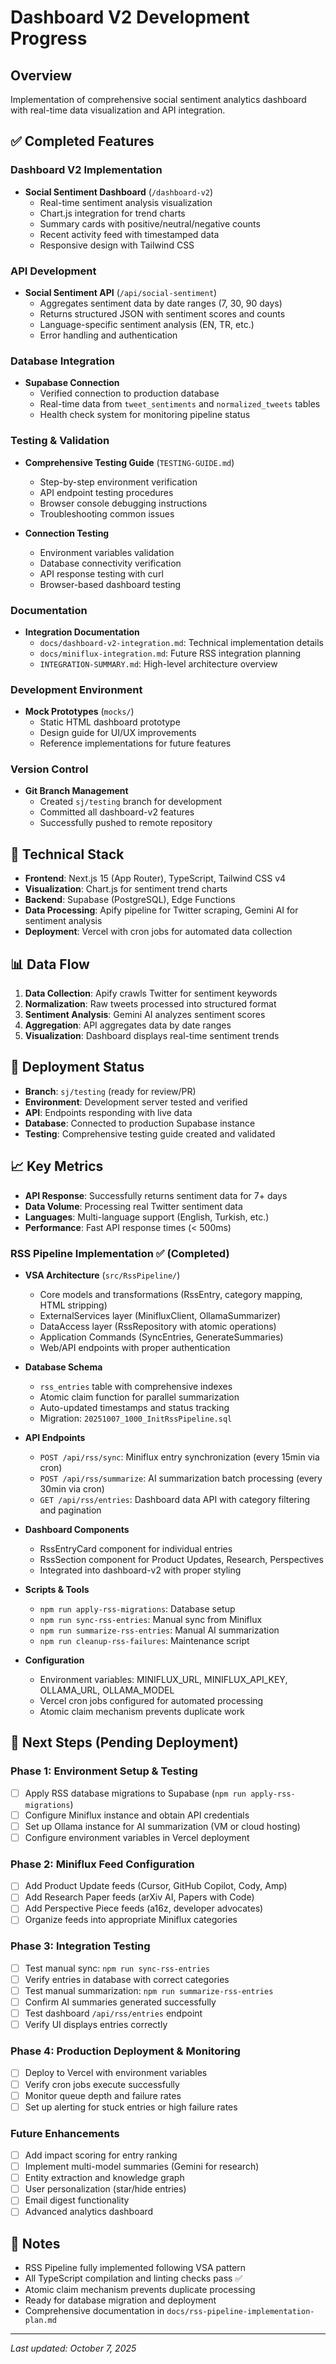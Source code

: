 # Dashboard V2 Development Progress

## Overview
Implementation of comprehensive social sentiment analytics dashboard with real-time data visualization and API integration.

## ✅ Completed Features

### Dashboard V2 Implementation
- **Social Sentiment Dashboard** (`/dashboard-v2`)
  - Real-time sentiment analysis visualization
  - Chart.js integration for trend charts
  - Summary cards with positive/neutral/negative counts
  - Recent activity feed with timestamped data
  - Responsive design with Tailwind CSS

### API Development
- **Social Sentiment API** (`/api/social-sentiment`)
  - Aggregates sentiment data by date ranges (7, 30, 90 days)
  - Returns structured JSON with sentiment scores and counts
  - Language-specific sentiment analysis (EN, TR, etc.)
  - Error handling and authentication

### Database Integration
- **Supabase Connection**
  - Verified connection to production database
  - Real-time data from `tweet_sentiments` and `normalized_tweets` tables
  - Health check system for monitoring pipeline status

### Testing & Validation
- **Comprehensive Testing Guide** (`TESTING-GUIDE.md`)
  - Step-by-step environment verification
  - API endpoint testing procedures
  - Browser console debugging instructions
  - Troubleshooting common issues

- **Connection Testing**
  - Environment variables validation
  - Database connectivity verification
  - API response testing with curl
  - Browser-based dashboard testing

### Documentation
- **Integration Documentation**
  - `docs/dashboard-v2-integration.md`: Technical implementation details
  - `docs/miniflux-integration.md`: Future RSS integration planning
  - `INTEGRATION-SUMMARY.md`: High-level architecture overview

### Development Environment
- **Mock Prototypes** (`mocks/`)
  - Static HTML dashboard prototype
  - Design guide for UI/UX improvements
  - Reference implementations for future features

### Version Control
- **Git Branch Management**
  - Created `sj/testing` branch for development
  - Committed all dashboard-v2 features
  - Successfully pushed to remote repository

## 🔧 Technical Stack
- **Frontend**: Next.js 15 (App Router), TypeScript, Tailwind CSS v4
- **Visualization**: Chart.js for sentiment trend charts
- **Backend**: Supabase (PostgreSQL), Edge Functions
- **Data Processing**: Apify pipeline for Twitter scraping, Gemini AI for sentiment analysis
- **Deployment**: Vercel with cron jobs for automated data collection

## 📊 Data Flow
1. **Data Collection**: Apify crawls Twitter for sentiment keywords
2. **Normalization**: Raw tweets processed into structured format
3. **Sentiment Analysis**: Gemini AI analyzes sentiment scores
4. **Aggregation**: API aggregates data by date ranges
5. **Visualization**: Dashboard displays real-time sentiment trends

## 🚀 Deployment Status
- **Branch**: `sj/testing` (ready for review/PR)
- **Environment**: Development server tested and verified
- **API**: Endpoints responding with live data
- **Database**: Connected to production Supabase instance
- **Testing**: Comprehensive testing guide created and validated

## 📈 Key Metrics
- **API Response**: Successfully returns sentiment data for 7+ days
- **Data Volume**: Processing real Twitter sentiment data
- **Languages**: Multi-language support (English, Turkish, etc.)
- **Performance**: Fast API response times (< 500ms)

### RSS Pipeline Implementation ✅ (Completed)
- **VSA Architecture** (`src/RssPipeline/`)
  - Core models and transformations (RssEntry, category mapping, HTML stripping)
  - ExternalServices layer (MinifluxClient, OllamaSummarizer)
  - DataAccess layer (RssRepository with atomic operations)
  - Application Commands (SyncEntries, GenerateSummaries)
  - Web/API endpoints with proper authentication

- **Database Schema**
  - `rss_entries` table with comprehensive indexes
  - Atomic claim function for parallel summarization
  - Auto-updated timestamps and status tracking
  - Migration: `20251007_1000_InitRssPipeline.sql`

- **API Endpoints**
  - `POST /api/rss/sync`: Miniflux entry synchronization (every 15min via cron)
  - `POST /api/rss/summarize`: AI summarization batch processing (every 30min via cron)
  - `GET /api/rss/entries`: Dashboard data API with category filtering and pagination

- **Dashboard Components**
  - RssEntryCard component for individual entries
  - RssSection component for Product Updates, Research, Perspectives
  - Integrated into dashboard-v2 with proper styling

- **Scripts & Tools**
  - `npm run apply-rss-migrations`: Database setup
  - `npm run sync-rss-entries`: Manual sync from Miniflux
  - `npm run summarize-rss-entries`: Manual AI summarization
  - `npm run cleanup-rss-failures`: Maintenance script

- **Configuration**
  - Environment variables: MINIFLUX_URL, MINIFLUX_API_KEY, OLLAMA_URL, OLLAMA_MODEL
  - Vercel cron jobs configured for automated processing
  - Atomic claim mechanism prevents duplicate work

## 🔄 Next Steps (Pending Deployment)

### Phase 1: Environment Setup & Testing
- [ ] Apply RSS database migrations to Supabase (`npm run apply-rss-migrations`)
- [ ] Configure Miniflux instance and obtain API credentials
- [ ] Set up Ollama instance for AI summarization (VM or cloud hosting)
- [ ] Configure environment variables in Vercel deployment

### Phase 2: Miniflux Feed Configuration
- [ ] Add Product Update feeds (Cursor, GitHub Copilot, Cody, Amp)
- [ ] Add Research Paper feeds (arXiv AI, Papers with Code)
- [ ] Add Perspective Piece feeds (a16z, developer advocates)
- [ ] Organize feeds into appropriate Miniflux categories

### Phase 3: Integration Testing
- [ ] Test manual sync: `npm run sync-rss-entries`
- [ ] Verify entries in database with correct categories
- [ ] Test manual summarization: `npm run summarize-rss-entries`
- [ ] Confirm AI summaries generated successfully
- [ ] Test dashboard `/api/rss/entries` endpoint
- [ ] Verify UI displays entries correctly

### Phase 4: Production Deployment & Monitoring
- [ ] Deploy to Vercel with environment variables
- [ ] Verify cron jobs execute successfully
- [ ] Monitor queue depth and failure rates
- [ ] Set up alerting for stuck entries or high failure rates

### Future Enhancements
- [ ] Add impact scoring for entry ranking
- [ ] Implement multi-model summaries (Gemini for research)
- [ ] Entity extraction and knowledge graph
- [ ] User personalization (star/hide entries)
- [ ] Email digest functionality
- [ ] Advanced analytics dashboard

## 📝 Notes
- RSS Pipeline fully implemented following VSA pattern
- All TypeScript compilation and linting checks pass ✅
- Atomic claim mechanism prevents duplicate processing
- Ready for database migration and deployment
- Comprehensive documentation in `docs/rss-pipeline-implementation-plan.md`

---
*Last updated: October 7, 2025*
